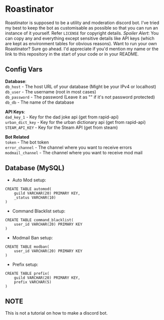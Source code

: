 # Roastinator

Roastinator is supposed to be a utility and moderation discord bot. I've tried my best to keep the bot as customisable as possible so that you can run an instance of it yourself. Refer `LICENSE` for copyright details. *Spoiler Alert*: You can copy any and everything except sensitive details like API keys (which are kept as environment tables for obvious reasons). Want to run your own Roastinator? Sure go ahead. I'd appreciate if you'd mention my name or the link to this repository in the start of your code or in your README.

## Config Vars

**Database**:<br>
`db_host`     - The host URL of your database (Might be your IPv4 or localhost)<br>
`db_user`    - The username (root in most cases)<br>
`db_password` - The password (Leave it as "" if it's not password protected)<br>
`db_db`       - The name of the database

**API Keys**:<br>
`dad_key_1`      - Key for the dad joke api (get from rapid-api)<br>
`urban_dict_key` - Key for the urban dictionary api (get from rapid-api)<br>
`STEAM_API_KEY`  - Key for the Steam API (get from steam)

**Bot Related**<br>
`token`           - The bot token<br>
`error_channel`   - The channel where you want to receive errors<br>
`modmail_channel` - The channel where you want to receive mod mail<br>


## Database (MySQL)
- Auto Mod setup:<br>
```
CREATE TABLE automod(
    guild VARCHAR(20) PRIMARY KEY,
    _status VARCHAR(10)
)
```

- Command Blacklist setup:<br>
```
CREATE TABLE command_blacklist(
    user_id VARCHAR(20) PRIMARY KEY
)
```

- Modmail Ban setup:<br>
```
CREATE TABLE modban(
    user_id VARCHAR(20) PRIMARY KEY
)
```

- Prefix setup:<br>
```
CREATE TABLE prefix(
    guild VARCHAR(20) PRIMARY KEY,
    prefix VARCHAR(5)
)
```

## NOTE

This is not a tutorial on how to make a discord bot.
